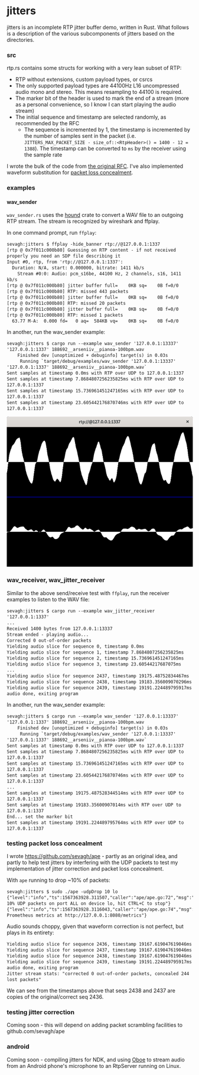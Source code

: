 # jitters

jitters is an incomplete RTP jitter buffer demo, written in Rust. What follows is a description of the various subcomponents of jitters based on the directories.

### src

rtp.rs contains some structs for working with a very lean subset of RTP:

* RTP without extensions, custom payload types, or csrcs
* The only supported payload types are 44100Hz L16 uncompressed audio mono and stereo. This means resampling to 44100 is required.
* The marker bit of the header is used to mark the end of a stream (more as a personal convenience, so I know I can start playing the audio stream)
* The initial sequence and timestamp are selected randomly, as recommended by the RFC
    * The sequence is incremented by 1, the timestamp is incremented by the number of samples sent in the packet (i.e. `JITTERS_MAX_PACKET_SIZE - size_of::<RtpHeader>() = 1400 - 12 = 1388`). The timestamp can be converted to `ms` by the receiver using the sample rate

I wrote the bulk of the code from [the original RFC](https://tools.ietf.org/html/rfc3550). I've also implemented waveform substitution for [packet loss concealment](https://en.wikipedia.org/wiki/Packet_loss_concealment#PLC_techniques).

### examples

#### wav_sender

`wav_sender.rs` uses the [hound](https://github.com/ruuda/hound/) crate to convert a WAV file to an outgoing RTP stream. The stream is recognized by wireshark and ffplay.

In one command prompt, run `ffplay`:

```
sevagh:jitters $ ffplay -hide_banner rtp://@127.0.0.1:1337
[rtp @ 0x7f011c000b80] Guessing on RTP content - if not received properly you need an SDP file describing it
Input #0, rtp, from 'rtp://@127.0.0.1:1337':
  Duration: N/A, start: 0.000000, bitrate: 1411 kb/s
    Stream #0:0: Audio: pcm_s16be, 44100 Hz, 2 channels, s16, 1411 kb/s
[rtp @ 0x7f011c000b80] jitter buffer full=    0KB sq=    0B f=0/0
[rtp @ 0x7f011c000b80] RTP: missed 443 packets
[rtp @ 0x7f011c000b80] jitter buffer full=    0KB sq=    0B f=0/0
[rtp @ 0x7f011c000b80] RTP: missed 20 packets
[rtp @ 0x7f011c000b80] jitter buffer full=    0KB sq=    0B f=0/0
[rtp @ 0x7f011c000b80] RTP: missed 1 packets
  63.77 M-A:  0.000 fd=   0 aq=  584KB vq=    0KB sq=    0B f=0/0
```

In another, run the wav_sender example:

```
sevagh:jitters $ cargo run --example wav_sender '127.0.0.1:13337' '127.0.0.1:1337' 188692__arseniiv__pianoa-100bpm.wav
    Finished dev [unoptimized + debuginfo] target(s) in 0.03s
     Running `target/debug/examples/wav_sender '127.0.0.1:13337' '127.0.0.1:1337' 188692__arseniiv__pianoa-100bpm.wav`
Sent samples at timestamp 0.0ms with RTP over UDP to 127.0.0.1:1337
Sent samples at timestamp 7.8684807256235825ms with RTP over UDP to 127.0.0.1:1337
Sent samples at timestamp 15.736961451247165ms with RTP over UDP to 127.0.0.1:1337
Sent samples at timestamp 23.605442176870746ms with RTP over UDP to 127.0.0.1:1337
```

![ffplay](.github/ffplay.png)

### wav_receiver, wav_jitter_receiver

Similar to the above send/receive test with `ffplay`, run the receiver examples to listen to the WAV file:


```
sevagh:jitters $ cargo run --example wav_jitter_receiver '127.0.0.1:1337'
...
Received 1400 bytes from 127.0.0.1:13337
Stream ended - playing audio...
Corrected 0 out-of-order packets
Yielding audio slice for sequence 0, timestamp 0.0ms
Yielding audio slice for sequence 1, timestamp 7.8684807256235825ms
Yielding audio slice for sequence 2, timestamp 15.736961451247165ms
Yielding audio slice for sequence 3, timestamp 23.60544217687075ms
...
Yielding audio slice for sequence 2437, timestamp 19175.48752834467ms
Yielding audio slice for sequence 2438, timestamp 19183.356009070296ms
Yielding audio slice for sequence 2439, timestamp 19191.224489795917ms
audio done, exiting program
```

In another, run the wav_sender example:

```
sevagh:jitters $ cargo run --example wav_sender '127.0.0.1:13337' '127.0.0.1:1337' 188692__arseniiv__pianoa-100bpm.wav
    Finished dev [unoptimized + debuginfo] target(s) in 0.03s
     Running `target/debug/examples/wav_sender '127.0.0.1:13337' '127.0.0.1:1337' 188692__arseniiv__pianoa-100bpm.wav`
Sent samples at timestamp 0.0ms with RTP over UDP to 127.0.0.1:1337
Sent samples at timestamp 7.8684807256235825ms with RTP over UDP to 127.0.0.1:1337
Sent samples at timestamp 15.736961451247165ms with RTP over UDP to 127.0.0.1:1337
Sent samples at timestamp 23.605442176870746ms with RTP over UDP to 127.0.0.1:1337
...
Sent samples at timestamp 19175.487528344514ms with RTP over UDP to 127.0.0.1:1337
Sent samples at timestamp 19183.35600907014ms with RTP over UDP to 127.0.0.1:1337
End... set the marker bit
Sent samples at timestamp 19191.224489795764ms with RTP over UDP to 127.0.0.1:1337
```

### testing packet loss concealment

I wrote https://github.com/sevagh/ape - partly as an original idea, and partly to help test jitters by interfering with the UDP packets to test my implementation of jitter correction and packet loss concealment.

With `ape` running to drop ~10% of packets:

```
sevagh:jitters $ sudo ./ape -udpDrop 10 lo
{"level":"info","ts":1567363928.311507,"caller":"ape/ape.go:72","msg":"Dropping 10% UDP packets on port ALL on device lo, hit CTRL+C to stop"}
{"level":"info","ts":1567363928.3116043,"caller":"ape/ape.go:74","msg":"Serving Prometheus metrics at http://127.0.0.1:8080/metrics"}
```

Audio sounds choppy, given that waveform correction is not perfect, but plays in its entirety:

```
Yielding audio slice for sequence 2436, timestamp 19167.619047619046ms
Yielding audio slice for sequence 2437, timestamp 19167.619047619046ms
Yielding audio slice for sequence 2438, timestamp 19167.619047619046ms
Yielding audio slice for sequence 2439, timestamp 19191.224489795917ms
audio done, exiting program
Jitter stream stats: "corrected 0 out-of-order packets, concealed 244 lost packets"
```

We can see from the timestamps above that seqs 2438 and 2437 are copies of the original/correct seq 2436.

### testing jitter correction

Coming soon - this will depend on adding packet scrambling facilities to github.com/sevagh/ape

### android

Coming soon - compiling jitters for NDK, and using [Oboe](https://github.com/google/oboe) to stream audio from an Android phone's microphone to an RtpServer running on Linux.
